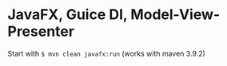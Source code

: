 # JavaFX, Guice DI, Model-View-Presenter

Start with `$ mvn clean javafx:run` (works with maven 3.9.2)